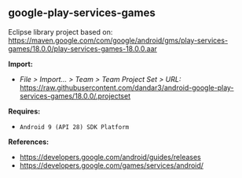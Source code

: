 ## google-play-services-games

Eclipse library project based on:<br/>
https://maven.google.com/com/google/android/gms/play-services-games/18.0.0/play-services-games-18.0.0.aar

**Import:**
- _File > Import... > Team > Team Project Set > URL:_<br/>
  https://raw.githubusercontent.com/dandar3/android-google-play-services-games/18.0.0/.projectset

**Requires:**
- `Android 9 (API 28) SDK Platform`

**References:**
- https://developers.google.com/android/guides/releases
- https://developers.google.com/games/services/android/